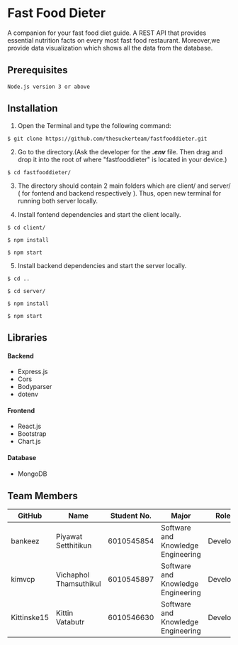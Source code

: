 # Fast Food Dieter

A companion for your fast food diet guide. A REST API that provides essential nutrition facts on every most fast food restaurant. Moreover,we provide data visualization which shows all the data from the database.

## Prerequisites

```
Node.js version 3 or above
```

## Installation

1. Open the Terminal and type the following command: 

```
$ git clone https://github.com/thesuckerteam/fastfooddieter.git
```

2. Go to the directory.(Ask the developer for the ***.env*** file. Then drag and drop it into the root of where "fastfooddieter" is located in your device.)

```
$ cd fastfooddieter/
```

3. The directory should contain 2 main folders which are client/ and server/ ( for fontend and backend respectively ). Thus, open new terminal for running both server locally.


4. Install fontend dependencies and start the client locally.

```
$ cd client/

$ npm install

$ npm start
```

5. Install backend dependencies and start the server locally.

```
$ cd ..

$ cd server/

$ npm install

$ npm start
```

## Libraries

#### Backend

- Express.js
- Cors
- Bodyparser
- dotenv

#### Frontend 

- React.js
- Bootstrap 
- Chart.js

#### Database

- MongoDB


## Team Members

| GitHub   | Name                   | Student No. | Major                              | Roles     | 
| -------- | ---------------------- | ----------- | ---------------------------------- | --------- |
| bankeez  | Piyawat Setthitikun    | 6010545854  | Software and Knowledge Engineering | Developer |
| kimvcp   | Vichaphol Thamsuthikul | 6010545897  | Software and Knowledge Engineering | Developer |
| Kittinske15 | Kittin Vatabutr     | 6010546630  | Software and Knowledge Engineering | Developer |




